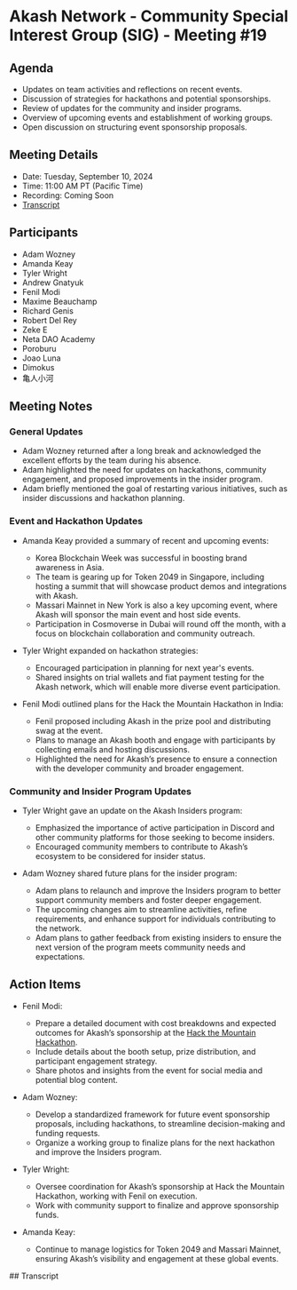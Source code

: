 # Akash Network - Community Special Interest Group (SIG) - Meeting #19

## Agenda
- Updates on team activities and reflections on recent events.
- Discussion of strategies for hackathons and potential sponsorships.
- Review of updates for the community and insider programs.
- Overview of upcoming events and establishment of working groups.
- Open discussion on structuring event sponsorship proposals.

## Meeting Details
- Date: Tuesday, September 10, 2024
- Time: 11:00 AM PT (Pacific Time)
- Recording: Coming Soon
- [Transcript](#Transcript)

## Participants
- Adam Wozney
- Amanda Keay
- Tyler Wright
- Andrew Gnatyuk
- Fenil Modi
- Maxime Beauchamp
- Richard Genis
- Robert Del Rey
- Zeke E
- Neta DAO Academy
- Poroburu
- Joao Luna
- Dimokus
- 亀人小河


## Meeting Notes

### General Updates
- Adam Wozney returned after a long break and acknowledged the excellent efforts by the team during his absence.
- Adam highlighted the need for updates on hackathons, community engagement, and proposed improvements in the insider program.
- Adam briefly mentioned the goal of restarting various initiatives, such as insider discussions and hackathon planning.

### Event and Hackathon Updates

- Amanda Keay provided a summary of recent and upcoming events:
  - Korea Blockchain Week was successful in boosting brand awareness in Asia.
  - The team is gearing up for Token 2049 in Singapore, including hosting a summit that will showcase product demos and integrations with Akash.
  - Massari Mainnet in New York is also a key upcoming event, where Akash will sponsor the main event and host side events.
  - Participation in Cosmoverse in Dubai will round off the month, with a focus on blockchain collaboration and community outreach.

- Tyler Wright expanded on hackathon strategies:
  - Encouraged participation in planning for next year's events.
  - Shared insights on trial wallets and fiat payment testing for the Akash network, which will enable more diverse event participation.
  
- Fenil Modi outlined plans for the Hack the Mountain Hackathon in India:
  - Fenil proposed including Akash in the prize pool and distributing swag at the event.
  - Plans to manage an Akash booth and engage with participants by collecting emails and hosting discussions.
  - Highlighted the need for Akash’s presence to ensure a connection with the developer community and broader engagement.

### Community and Insider Program Updates
- Tyler Wright gave an update on the Akash Insiders program:
  - Emphasized the importance of active participation in Discord and other community platforms for those seeking to become insiders.
  - Encouraged community members to contribute to Akash’s ecosystem to be considered for insider status.

- Adam Wozney shared future plans for the insider program:
  - Adam plans to relaunch and improve the Insiders program to better support community members and foster deeper engagement.
  - The upcoming changes aim to streamline activities, refine requirements, and enhance support for individuals contributing to the network.
  - Adam plans to gather feedback from existing insiders to ensure the next version of the program meets community needs and expectations.

## Action Items
- Fenil Modi:
  - Prepare a detailed document with cost breakdowns and expected outcomes for Akash’s sponsorship at the [Hack the Mountain Hackathon](https://hackthemountain.tech/).
  - Include details about the booth setup, prize distribution, and participant engagement strategy.
  - Share photos and insights from the event for social media and potential blog content.

- Adam Wozney:
  - Develop a standardized framework for future event sponsorship proposals, including hackathons, to streamline decision-making and funding requests.
  - Organize a working group to finalize plans for the next hackathon and improve the Insiders program.

- Tyler Wright:
  - Oversee coordination for Akash’s sponsorship at Hack the Mountain Hackathon, working with Fenil on execution.
  - Work with community support to finalize and approve sponsorship funds.

- Amanda Keay:
  - Continue to manage logistics for Token 2049 and Massari Mainnet, ensuring Akash’s visibility and engagement at these global events.
  

## Transcript
